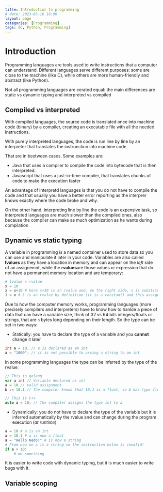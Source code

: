 ```yaml
---
title: Introduction to programming
# date: 2023-05-16 18:00
layout: page
categories: [Programming]
tags: [C, Python, Programming]
---
```


# Introduction

Programming languages are tools used to write instructions that a computer can understand. Different languages serve different purposes: some are close to the machine (like C), while others are more human-friendly and abstract (like Python).

Not all programming languages are cerated equal: the main differences are static vs dynamic typing and interpreted vs compiled

## Compiled vs interpreted

With compiled languages, the source code is translated once into machine code (binary) by a compiler, creating an executable file with all the needed instructions.

With purely interpreted languages, the code is run line by line by an interpreter that translates the instrunction into machine code.

That are in beetween cases. Some examples are:

- Java that uses a compiler to compile the code into bytecode that is then interpreted.
- Javascript that uses a just-in-time compiler, that translates chunks of code to make the execution faster

An advantage of interpretd languages is that you do not have to compile the code and that usually you have a better error reporting as the interprer knows exactly where the code broke and why.

On the other hand, interpreting line by line the code is an expensive task, so interpreted languages are much slower than the compiled ones, also because the compiler can make as much optimization as he wants during compilation.

## Dynamic vs static typing

A variable in programming is a named container used to store data so you can use and manipulate it later in your code. Variables are also called **lvalues** as they have a location in memory and can appear on the *left* side of an assignemnt, while the **rvalues**are those values or expression that do not have a permanent memory location and are temporary:

```Python
# lvalue = rvalue
x = 10
x = x+10 # here x+10 is an rvalue and, on the right side, x is substituted with its value
3 = x # 3 is an rvalue by definition (it is a constant) and this assignment is not valid
```

 Due to how the computer memory works, programming languages (more precisely compilers and interpreters) have to know how to hanlde a piece of data that can have a variable size, think of 32 vs 64 bits integers/floats or strings, that are `n` bytes long depending on their length. So the type can be set in two ways:

- Statically: you have to declare the type of a variable and you **cannot** change it later

```C
int a = 10; // a is declared as an int
a = "1000"; // it is not possible to assing a string to an int
```
 In some programming languages the type can be inferred by the type of the rvalue:

```go
// This is golang
var a int // Variable declared as int
a = 10 // valid assignment
b := 10.1 // The compiler knows that 10.1 is a float, so b has type float32
```
```C++
// This is C++
auto a = 10; // The compiler assigns the type int to a
```

- Dynamically: you do not have to declare the type of the variable but it is inferred automatically by the rvalue and can change during the program execution (*at runtime*)

```Python
a = 10 # a is an int
a = 10.1 # a is now a float
a = "Hello Nedo!" # is now a string
# From now on a is a string so the instruction below is invalid!
if a > 10:
    # do something

```
 It is easier to write code with dynamic typing, but it is much easier to write bugs with it.


## Variable scoping

